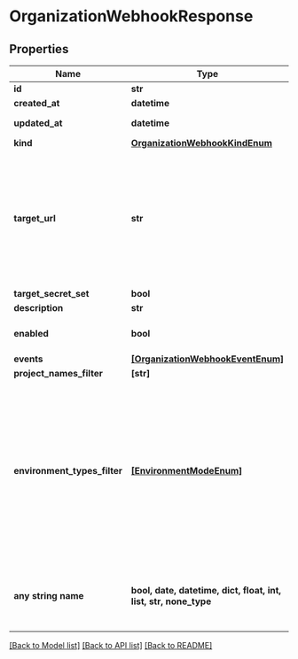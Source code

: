 # OrganizationWebhookResponse


## Properties
Name | Type | Description | Notes
------------ | ------------- | ------------- | -------------
**id** | **str** |  | [readonly] 
**created_at** | **datetime** |  | [readonly] 
**updated_at** | **datetime** |  | [optional] [readonly] 
**kind** | [**OrganizationWebhookKindEnum**](OrganizationWebhookKindEnum.md) |  | [optional] 
**target_url** | **str** | Set the public HTTP or HTTPS endpoint that will receive the specified events. The target URL must starts with &#x60;http://&#x60; or &#x60;https://&#x60;  | [optional] 
**target_secret_set** | **bool** |  | [optional] 
**description** | **str** |  | [optional] 
**enabled** | **bool** | Turn on or off your endpoint. | [optional] 
**events** | [**[OrganizationWebhookEventEnum]**](OrganizationWebhookEventEnum.md) |  | [optional] 
**project_names_filter** | **[str]** |  | [optional] 
**environment_types_filter** | [**[EnvironmentModeEnum]**](EnvironmentModeEnum.md) | Specify the environment modes you want to filter to. This webhook will be triggered only if the event is coming from an environment with the specified mode.  | [optional] 
**any string name** | **bool, date, datetime, dict, float, int, list, str, none_type** | any string name can be used but the value must be the correct type | [optional]

[[Back to Model list]](../README.md#documentation-for-models) [[Back to API list]](../README.md#documentation-for-api-endpoints) [[Back to README]](../README.md)


